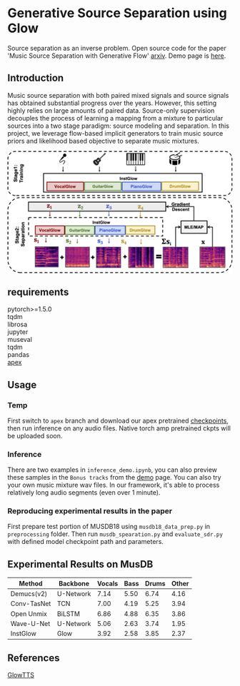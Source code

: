 
# Generative Source Separation using Glow
Source separation as an inverse problem. Open source code for the paper 'Music Source Separation with Generative Flow' [arxiv](https://arxiv.org/abs/2204.09079). Demo page is [here](https://airlabur.github.io/gss/).

## Introduction
Music source separation with both paired mixed signals and source signals has obtained substantial progress over the years. However, this setting highly relies on large amounts of paired data. Source-only supervision decouples the process of learning a mapping from a mixture to particular sources into a two stage paradigm: source modeling and separation. In this project, we leverage flow-based implicit generators to train music source priors and likelihood based objective to separate music mixtures.

<p align="center"><img align="center" src="./diagram.png", width=900></p>

## requirements
pytorch>=1.5.0\
tqdm\
librosa\
jupyter\
museval\
tqdm\
pandas\
[apex](https://github.com/NVIDIA/apex)

## Usage

### Temp
First switch to `apex` branch and download our apex pretrained [checkpoints](https://drive.google.com/file/d/16_L8-f1mYZ7oHnoxDpVTjAEpDHeBEb2y/view?usp=sharing), then run inference on any audio files. Native torch amp pretrained ckpts will be uploaded soon.
    
### Inference
There are two examples in `inference_demo.ipynb`, you can also preview these samples in the `Bonus tracks` from the [demo](https://airlabur.github.io/gss/) page. You can also try your own music mixture wav files. In our framework, it's able to process relatively long audio segments (even over 1 minute).

### Reproducing experimental results in the paper
First prepare test portion of MUSDB18 using `musdb18_data_prep.py` in `preprocessing` folder. Then run `musdb_spearation.py` and `evaluate_sdr.py` with defined model checkpoint path and parameters.

## Experimental Results on MusDB
| Method     |Backbone   |  Vocals  | Bass     |Drums     | Other    |
|------------|-----------|----------|----------|----------|----------|
| Demucs(v2) | U-Network |7.14      |5.50      |6.74      |4.16      |
| Conv-TasNet|TCN        |7.00      |4.19      |5.25      |3.94      |
| Open Unmix |BiLSTM     |6.86      |4.88      |6.35      |3.86      |
| Wave-U-Net  | U-Network |5.06      |2.63      |3.74      |1.95      |
| InstGlow   |Glow       |3.92      |2.58      |3.85      |2.37      |

## References
[GlowTTS](https://github.com/jaywalnut310/glow-tts)

